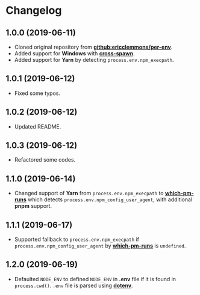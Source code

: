 # Changelog

## 1.0.0 (2019-06-11)

- Cloned original repository from [**github:ericclemmons/per-env**](https://github.com/ericclemmons/per-env).
- Added support for **Windows** with [**cross-spawn**](https://www.npmjs.com/package/cross-spawn).
- Added support for **Yarn** by detecting `process.env.npm_execpath`.

## 1.0.1 (2019-06-12)

- Fixed some typos.

## 1.0.2 (2019-06-12)

- Updated README.

## 1.0.3 (2019-06-12)

- Refactored some codes.

## 1.1.0 (2019-06-14)

- Changed support of **Yarn** from `process.env.npm_execpath` to [**which-pm-runs**](https://www.npmjs.com/package/which-pm-runs) which detects `process.env.npm_config_user_agent`, with additional **pnpm** support.

## 1.1.1 (2019-06-17)

- Supported fallback to `process.env.npm_execpath` if `process.env.npm_config_user_agent` by [**which-pm-runs**](https://www.npmjs.com/package/which-pm-runs) is `undefined`.

## 1.2.0 (2019-06-19)

- Defaulted `NODE_ENV` to defined `NODE_ENV` in **.env** file if it is found in `process.cwd()`. `.env` file is parsed using [**dotenv**](https://www.npmjs.com/package/dotenv).
